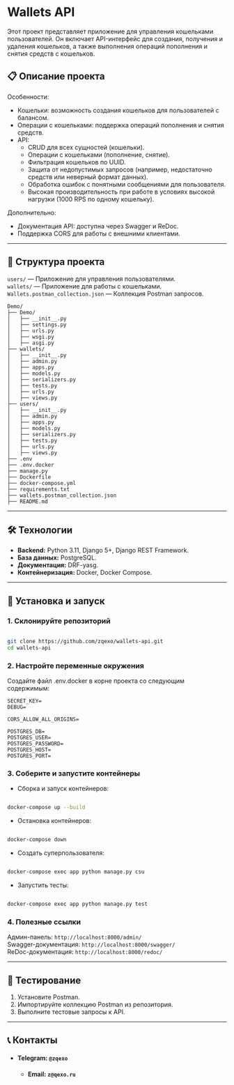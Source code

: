 # Wallets API

Этот проект представляет приложение для управления кошельками пользователей. Он включает API-интерфейс для создания, получения и удаления кошельков, а также выполнения операций пополнения и снятия средств с кошельков.

## 📋 Описание проекта
Особенности:

- Кошельки: возможность создания кошельков для пользователей с балансом.
- Операции с кошельками: поддержка операций пополнения и снятия средств.
- API:
  - CRUD для всех сущностей (кошельки).
  - Операции с кошельками (пополнение, снятие).
  - Фильтрация кошельков по UUID.
  - Защита от недопустимых запросов (например, недостаточно средств или неверный формат данных).
  - Обработка ошибок с понятными сообщениями для пользователя.
  - Высокая производительность при работе в условиях высокой нагрузки (1000 RPS по одному кошельку).

Дополнительно:

- Документация API: доступна через Swagger и ReDoc.
- Поддержка CORS для работы с внешними клиентами.

---

## 📂 Структура проекта
```users/``` — Приложение для управления пользователями.\
```wallets/``` — Приложение для работы с кошельками.\
```Wallets.postman_collection.json``` — Коллекция Postman запросов.

```
Demo/
├── Demo/
│   ├── __init__.py
│   ├── settings.py
│   ├── urls.py
│   ├── wsgi.py
│   ├── asgi.py
├── wallets/
│   ├── __init__.py
│   ├── admin.py
│   ├── apps.py
│   ├── models.py
│   ├── serializers.py
│   ├── tests.py
│   ├── urls.py
│   ├── views.py
├── users/
│   ├── __init__.py
│   ├── admin.py
│   ├── apps.py
│   ├── models.py
│   ├── serializers.py
│   ├── tests.py
│   ├── urls.py
│   ├── views.py
├── .env
├── .env.docker
├── manage.py
├── Dockerfile
├── docker-compose.yml
├── requirements.txt
├── wallets.postman_collection.json
├── README.md

```

---

## 🛠️ Технологии

- **Backend:** Python 3.11, Django 5+, Django REST Framework.
- **База данных:** PostgreSQL.
- **Документация:** DRF-yasg.
- **Контейнеризация:** Docker, Docker Compose.

---

## 🚀 Установка и запуск

### 1. Склонируйте репозиторий
```bash

git clone https://github.com/zqexo/wallets-api.git
cd wallets-api
```
### 2. Настройте переменные окружения
Создайте файл .env.docker в корне проекта со следующим содержимым:
```
SECRET_KEY=
DEBUG=

CORS_ALLOW_ALL_ORIGINS=

POSTGRES_DB=
POSTGRES_USER=
POSTGRES_PASSWORD=
POSTGRES_HOST=
POSTGRES_PORT=
```
### 3. Соберите и запустите контейнеры
- Сборка и запуск контейнеров:
```bash

docker-compose up --build
```
- Остановка контейнеров:
```bash

docker-compose down
```
- Создать суперпользователя:
```bash

docker-compose exec app python manage.py csu
```
- Запустить тесты:
```bash

docker-compose exec app python manage.py test
```

### 4. Полезные ссылки

Админ-панель: ```http://localhost:8000/admin/``` \
Swagger-документация: ```http://localhost:8000/swagger/``` \
ReDoc-документация: ```http://localhost:8000/redoc/```

---

## 🧪 Тестирование

1. Установите Postman.
2. Импортируйте коллекцию Postman из репозитория.
3. Выполните тестовые запросы к API.

---

## 📞 Контакты

- #### Telegram: ```@zqexo```
  - #### Email: ```z@qexo.ru```
